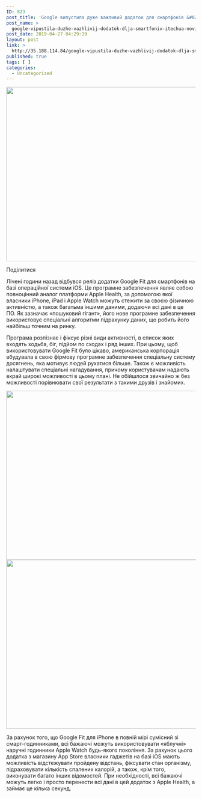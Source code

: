 ```yaml
---
ID: 823
post_title: 'Google випустила дуже важливий додаток для смартфонів &#8212; iTechua &#8212; новини, гаджети, технології'
post_name: >
  google-vipustila-duzhe-vazhlivij-dodatok-dlja-smartfoniv-itechua-novini-gadzheti-tehnologii
post_date: 2019-04-27 04:29:19
layout: post
link: >
  http://35.188.114.84/google-vipustila-duzhe-vazhlivij-dodatok-dlja-smartfoniv-itechua-novini-gadzheti-tehnologii/
published: true
tags: [ ]
categories:
  - Uncategorized
---
```

 <div class="td-post-content" readability="67">
<div class="td-post-featured-image"><a href="https://itechua.com/wp-content/uploads/2019/04/Google-Fit-Apple-iOS-iPhone-1-2.jpg" data-caption><img width="696" height="464" class="entry-thumb td-modal-image" src="https://itechua.com/wp-content/uploads/2019/04/Google-Fit-Apple-iOS-iPhone-1-2-696x464.jpg" srcset="https://itechua.com/wp-content/uploads/2019/04/Google-Fit-Apple-iOS-iPhone-1-2-696x464.jpg 696w, https://itechua.com/wp-content/uploads/2019/04/Google-Fit-Apple-iOS-iPhone-1-2-300x200.jpg 300w, https://itechua.com/wp-content/uploads/2019/04/Google-Fit-Apple-iOS-iPhone-1-2-768x512.jpg 768w, https://itechua.com/wp-content/uploads/2019/04/Google-Fit-Apple-iOS-iPhone-1-2-630x420.jpg 630w, https://itechua.com/wp-content/uploads/2019/04/Google-Fit-Apple-iOS-iPhone-1-2.jpg 800w" sizes="(max-width: 696px) 100vw, 696px" alt title="Google-Fit-Apple-iOS-iPhone-1-2"></a></div> <div data-wpusb-component="buttons-section">
<div class="wpusb wpusb-square-plus" id="wpusb-container-square-plus" data-element-url="https%3A%2F%2Fitechua.com%2Fgadgets%2F59544" data-element-title="Google%20%D0%B2%D0%B8%D0%BF%D1%83%D1%81%D1%82%D0%B8%D0%BB%D0%B0%20%D0%B4%D1%83%D0%B6%D0%B5%20%D0%B2%D0%B0%D0%B6%D0%BB%D0%B8%D0%B2%D0%B8%D0%B9%20%D0%B4%D0%BE%D0%B4%D0%B0%D1%82%D0%BE%D0%BA%20%D0%B4%D0%BB%D1%8F%20%D1%81%D0%BC%D0%B0%D1%80%D1%82%D1%84%D0%BE%D0%BD%D1%96%D0%B2" data-attr-reference="59544" data-attr-nonce="b5afdf9332" data-is-term="0" data-disabled-share-counts="1" data-wpusb-component="counter-social-share">
<p><span>Поділитися</span></p> </div> </div> <p>Лічені години назад відбувся реліз додатки Google Fit для смартфонів на базі операційної системи iOS.&nbsp;Це програмне забезпечення являє собою повноцінний аналог платформи Apple Health, за допомогою якої власники iPhone, iPad і Apple Watch можуть стежити за своєю фізичною активністю, а також багатьма іншими даними, додаючи всі дані в це ПО.&nbsp;Як зазначає «пошуковий гігант», його нове програмне забезпечення використовує спеціальні алгоритми підрахунку даних, що робить його найбільш точним на ринку.</p>
<p>Програма розпізнає і фіксує різні види активності, в список яких входять ходьба, біг, підйом по сходах і ряд інших.&nbsp;При цьому, щоб використовувати Google Fit було цікаво, американська корпорація вбудувала в свою фірмову програмне забезпечення спеціальну систему досягнень, яка мотивує людей рухатися більше.&nbsp;Також є можливість налаштувати спеціальні нагадування, причому користувачам надають вкрай широкі можливості в цьому плані.&nbsp;Не обійшлося звичайно ж без можливості порівнювати свої результати з такими друзів і знайомих.</p>
<p><img class="alignnone size-full wp-image-59546" src="https://itechua.com/wp-content/uploads/2019/04/Google-Fit-Apple-iOS-iPhone-1.jpg" alt width="800" height="450" srcset="https://itechua.com/wp-content/uploads/2019/04/Google-Fit-Apple-iOS-iPhone-1.jpg 800w, https://itechua.com/wp-content/uploads/2019/04/Google-Fit-Apple-iOS-iPhone-1-300x169.jpg 300w, https://itechua.com/wp-content/uploads/2019/04/Google-Fit-Apple-iOS-iPhone-1-768x432.jpg 768w, https://itechua.com/wp-content/uploads/2019/04/Google-Fit-Apple-iOS-iPhone-1-696x392.jpg 696w, https://itechua.com/wp-content/uploads/2019/04/Google-Fit-Apple-iOS-iPhone-1-747x420.jpg 747w" sizes="(max-width: 800px) 100vw, 800px"><img class="alignnone size-full wp-image-59547" src="https://itechua.com/wp-content/uploads/2019/04/Google-Fit-Apple-iOS-iPhone.jpg" alt width="800" height="450" srcset="https://itechua.com/wp-content/uploads/2019/04/Google-Fit-Apple-iOS-iPhone.jpg 800w, https://itechua.com/wp-content/uploads/2019/04/Google-Fit-Apple-iOS-iPhone-300x169.jpg 300w, https://itechua.com/wp-content/uploads/2019/04/Google-Fit-Apple-iOS-iPhone-768x432.jpg 768w, https://itechua.com/wp-content/uploads/2019/04/Google-Fit-Apple-iOS-iPhone-696x392.jpg 696w, https://itechua.com/wp-content/uploads/2019/04/Google-Fit-Apple-iOS-iPhone-747x420.jpg 747w" sizes="(max-width: 800px) 100vw, 800px"></p> <p>За рахунок того, що Google Fit для iPhone в повній мірі сумісний зі смарт-годинниками, всі бажаючі можуть використовувати «яблучні» наручні годинники Apple Watch будь-якого покоління.&nbsp;За рахунок цього додатка з магазину App Store власники гаджетів на базі iOS мають можливість відстежувати пройдену відстань, фіксувати стан організму, підраховувати кількість спалених калорій, а також, крім того, виконувати багато інших відомостей.&nbsp;При необхідності, всі бажаючі можуть легко і просто перенести всі дані в цей додаток з Apple Health, а займає це кілька секунд.</p> </div>
<footer> </footer> 